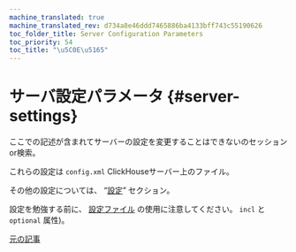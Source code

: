 ```yaml
---
machine_translated: true
machine_translated_rev: d734a8e46ddd7465886ba4133bff743c55190626
toc_folder_title: Server Configuration Parameters
toc_priority: 54
toc_title: "\u5C0E\u5165"
---
```


# サーバ設定パラメータ {#server-settings}

ここでの記述が含まれてサーバーの設定を変更することはできないのセッションor検索。

これらの設定は `config.xml` ClickHouseサーバー上のファイル。

その他の設定については、 “[設定](../settings/index.md#settings)” セクション。

設定を勉強する前に、 [設定ファイル](../configuration_files.md#configuration_files) の使用に注意してください。 `incl` と `optional` 属性)。

[元の記事](https://clickhouse.tech/docs/en/operations/server_configuration_parameters/) <!--hide-->
